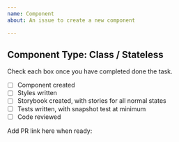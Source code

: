 ```yaml
---
name: Component
about: An issue to create a new component

---
```


## Component Type: Class / Stateless

Check each box once you have completed done the task.

-   [ ] Component created
-   [ ] Styles written
-   [ ] Storybook created, with stories for all normal states
-   [ ] Tests written, with snapshot test at minimum
-   [ ] Code reviewed

Add PR link here when ready:
